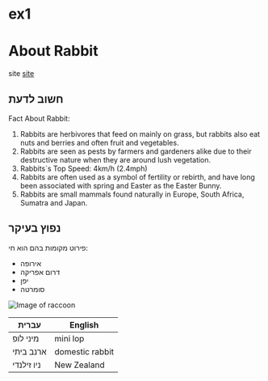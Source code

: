 # ex1
# About Rabbit
site [site](https://a-z-animals.com/animals/rabbit/)
## חשוב לדעת

Fact About Rabbit:

1. Rabbits are herbivores that feed on mainly on grass, but rabbits also eat nuts and berries and often fruit and vegetables. 
2. Rabbits are seen as pests by farmers and gardeners alike due to their destructive nature when they are around lush vegetation.
3. Rabbits`s Top Speed:	4km/h (2.4mph)
4. Rabbits are often used as a symbol of fertility or rebirth, and have long been associated with spring and Easter as the Easter Bunny.
5. Rabbits are small mammals found naturally in Europe, South Africa, Sumatra and Japan.

## נפוץ בעיקר

פירוט מקומות בהם הוא חי:
- אירופה
- דרום אפריקה
- יפן
- סומרטה 

![Image of raccoon](https://a-z-animals.com/media/animals/images/470x370/rabbit.jpg)

עברית | English
-------|--------
מיני לופ | mini lop
ארנב ביתי | domestic rabbit 
ניו זילנדי | New Zealand
